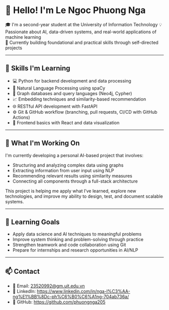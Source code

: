 # 👋 Hello! I'm Le Ngoc Phuong Nga

🎓 I'm a second-year student at the University of Information Technology
💡 Passionate about AI, data-driven systems, and real-world applications of machine learning  
📍 Currently building foundational and practical skills through self-directed projects

---

## 🔧 Skills I'm Learning

- 💻 Python for backend development and data processing  
- 🧠 Natural Language Processing using spaCy  
- 🧮 Graph databases and query languages (Neo4j, Cypher)  
- 📈 Embedding techniques and similarity-based recommendation  
- 🌐 RESTful API development with FastAPI  
- ⚙️ Git & GitHub workflow (branching, pull requests, CI/CD with GitHub Actions)  
- 💬 Frontend basics with React and data visualization

---

## 🚀 What I'm Working On

I'm currently developing a personal AI-based project that involves:

- Structuring and analyzing complex data using graphs  
- Extracting information from user input using NLP  
- Recommending relevant results using similarity measures  
- Connecting all components through a full-stack architecture

This project is helping me apply what I’ve learned, explore new technologies, and improve my ability to design, test, and document scalable systems.

---

## 🌱 Learning Goals

- Apply data science and AI techniques to meaningful problems  
- Improve system thinking and problem-solving through practice  
- Strengthen teamwork and code collaboration using Git  
- Prepare for internships and research opportunities in AI/NLP

---

## 📫 Contact

- 📧 Email: 23520992@gm.uit.edu.vn
- 💼 LinkedIn: https://www.linkedin.com/in/nga-l%C3%AA-ng%E1%BB%8Dc-ph%C6%B0%C6%A1ng-704ab736a/ 
- 🐙 GitHub: https://github.com/phuongnga205
